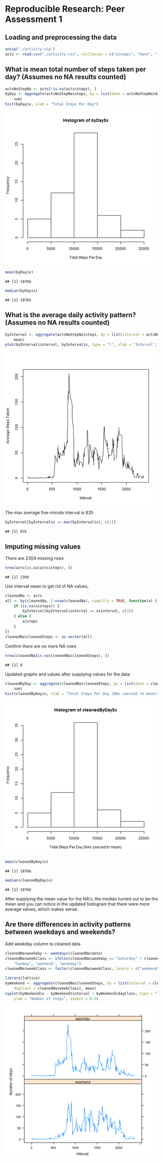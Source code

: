 # Reproducible Research: Peer Assessment 1


## Loading and preprocessing the data

```r
unzip("./activity.zip")
acts <- read.csv("./activity.csv", colClasses = c("integer", "Date", "integer"))
```



## What is mean total number of steps taken per day? (Assumes no NA results counted)

```r
actsNoStepNa <- acts[!is.na(acts$steps), ]
byDay <- aggregate(actsNoStepNa$steps, by = list(date = actsNoStepNa$date), 
    sum)
hist(byDay$x, xlab = "Total Steps Per Day")
```

![plot of chunk unnamed-chunk-2](figure/unnamed-chunk-2.png) 

```r
mean(byDay$x)
```

```
## [1] 10766
```

```r
median(byDay$x)
```

```
## [1] 10765
```



## What is the average daily activity pattern? (Assumes no NA results counted)

```r
byInterval <- aggregate(actsNoStepNa$steps, by = list(interval = actsNoStepNa$interval), 
    mean)
plot(byInterval$interval, byInterval$x, type = "l", xlab = "Interval", ylab = "Average Steps Taken")
```

![plot of chunk unnamed-chunk-3](figure/unnamed-chunk-3.png) 


The max average five-minute interval is 835

```r
byInterval[byInterval$x == max(byInterval$x), c(1)]
```

```
## [1] 835
```



## Imputing missing values
There are 2304 missing rows

```r
nrow(acts[is.na(acts$steps), ])
```

```
## [1] 2304
```


Use interval mean to get rid of NA values,


```r
cleanedNa <- acts
all <- by(cleanedNa, 1:nrow(cleanedNa), simplify = TRUE, function(a) {
    if (is.na(a$steps)) {
        byInterval[byInterval$interval == a$interval, c(2)]
    } else {
        a$steps
    }
})
cleanedNa$cleanedSteps <- as.vector(all)
```


Confirm there are no more NA rows

```r
nrow(cleanedNa[is.na(cleanedNa$cleanedSteps), ])
```

```
## [1] 0
```


Updated graphs and values after supplying values for the data


```r
cleanedByDay <- aggregate(cleanedNa$cleanedSteps, by = list(date = cleanedNa$date), 
    sum)
hist(cleanedByDay$x, xlab = "Total Steps Per Day (NAs coerced to mean)")
```

![plot of chunk unnamed-chunk-8](figure/unnamed-chunk-8.png) 

```r
mean(cleanedByDay$x)
```

```
## [1] 10766
```

```r
median(cleanedByDay$x)
```

```
## [1] 10766
```


After supplying the mean value for the NA's, the median turned out to be the mean and you can notice in the updated histogram that there were more average values, which makes sense.


## Are there differences in activity patterns between weekdays and weekends?

Add weekday column to cleaned data

```r
cleanedNa$weekday <- weekdays(cleanedNa$date)
cleanedNa$weekClass <- ifelse(cleanedNa$weekday == "Saturday" | cleanedNa$weekday == 
    "Sunday", "weekend", "weekday")
cleanedNa$weekClass <- factor(cleanedNa$weekClass, levels = c("weekend", "weekday"))
```



```r
library(lattice)
byWeekend <- aggregate(cleanedNa$cleanedSteps, by = list(interval = cleanedNa$interval, 
    dayClass = cleanedNa$weekClass), mean)
xyplot(byWeekend$x ~ byWeekend$interval | byWeekend$dayClass, type = "l", xlab = "Interval", 
    ylab = "Number of steps", aspect = 0.5)
```

![plot of chunk unnamed-chunk-10](figure/unnamed-chunk-10.png) 


